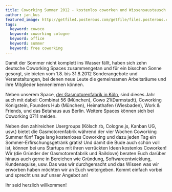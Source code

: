 ```yaml
---
title: Coworking Summer 2012 - kostenlos coworken und Wissensaustausch mit Railslove
author: jan_kus
featured_image: http://getfile4.posterous.com/getfile/files.posterous.com/temp-2012-08-03/slpBddaEnfAeyGCEowjhyhfFBwzgcmbajEbAzaCfbjIgAbcuvcnjCDlDqfdG/deskmag-coworking-2647.jpeg.scaled1000.jpg
tags:
  keyword: cowoco
  keyword: coworking cologne
  keyword: office
  keyword: summer
  keyword: free coworking
---
```

Damit der Sommer nicht komplett ins Wasser fällt, haben sich zehn deutsche Coworking Spaces zusammengetan und für ein bisschen Sonne gesorgt, sie bieten vom 1.8. bis 31.8.2012 Sonderangebote und Veranstaltungen, bei denen neue Leute die gemeinsamen Arbeitsräume und ihre Mitglieder kennenlernen können.

Neben unserem Space, [der Gasmotorenfabrik in Köln](http://cowoco.heroku.com/spaces/3), sind dieses Jahr auch mit dabei: Combinat 56 (München), Cowo 21(Darmstadt), Coworking Königstein, Founders Hub (München), Heimathafen (Wiesbaden), Work & Friends, und das Betahaus aus Berlin. Weitere Spaces können sich bei Coworking 0711 melden.

Neben den zahlreichen Usergroups (Kölsch.rb, Cologne.js, Kanban UG, usw.) bietet die Gasmotorenfabrik während der vier Wochen Coworking Summer fünf Tage lang kostenloses Coworking und dazu jeden Tag ein Sommer-Erfirschungsgetränk gratis! Und damit die Bude auch schön voll ist, können bei uns Startups mit ihren verrückten Ideen kostenlos Coworken! Wir (die Gründer der Gasmotorenfabrik und Railslove) beraten Euch darüber hinaus auch gerne in Bereichen wie Gründung, Softwareentwicklung, Kundenaquise, usw. Das was wir durchgemacht und das Wissen was wir erworben haben möchten wir an Euch weitergeben. Kommt einfach vorbei und sprecht uns auf unser Angebot an!

Ihr seid herzlich willkommen!